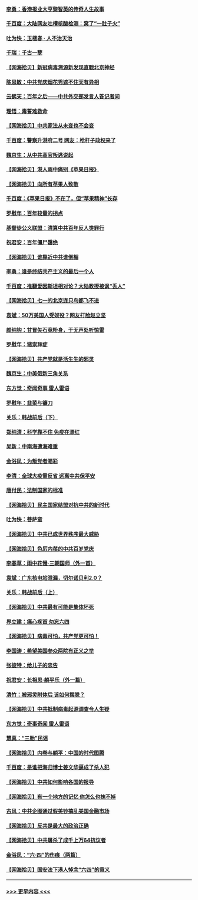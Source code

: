 #### [李勇：香港报业大亨黎智英的传奇人生故事](../pages/nsc993/n13055258.md?t=06292252) 
#### [千百度：大陆网友吐槽核酸检测：窝了“一肚子火”](../pages/nsc993/n13055194.md?t=06292252) 
#### [吐为快：玉楼春 · 人不治天治](../pages/nsc993/n13054028.md?t=06292252) 
#### [千瑞：千古一孽](../pages/nsc993/n13054016.md?t=06292252) 
#### [【网海拾贝】新冠病毒溯源新发现直戳北京神经](../pages/nsc993/n13052425.md?t=06292252) 
#### [陈思敏：中共党庆烟花秀遮不住天有异相](../pages/nsc993/n13052020.md?t=06292252) 
#### [云鹤天：百年之后——中共外交部发言人答记者问](../pages/nsc993/n13051604.md?t=06292252) 
#### [理悟：毒誓难救命](../pages/nsc993/n13051601.md?t=06292252) 
#### [【网海拾贝】中共家法从未变也不会变](../pages/nsc993/n13050366.md?t=06292252) 
#### [千百度：警察升港府二号 网友：枪杆子政权来了](../pages/nsc993/n13050261.md?t=06292252) 
#### [魏京生：从中共高官叛逃说起](../pages/nsc993/n13048997.md?t=06292252) 
#### [【网海拾贝】港人雨中痛别《苹果日报》](../pages/nsc993/n13048941.md?t=06292252) 
#### [【网海拾贝】向所有苹果人致敬](../pages/nsc993/n13046795.md?t=06292252) 
#### [千百度：《苹果日报》不在了，但“苹果精神”长存](../pages/nsc993/n13046703.md?t=06292252) 
#### [罗慰年：百年较量的拐点](../pages/nsc993/n13046542.md?t=06292252) 
#### [基督徒公义联盟：清算中共百年反人类罪行](../pages/nsc993/n13046499.md?t=06292252) 
#### [祝君安：百年僵尸罄绝](../pages/nsc993/n13045595.md?t=06292252) 
#### [【网海拾贝】谁靠近中共谁倒楣](../pages/nsc993/n13044667.md?t=06292252) 
#### [李勇：谁是终结共产主义的最后一个人](../pages/nsc993/n13044397.md?t=06292252) 
#### [千百度：推翻爱因斯坦相对论？大陆教授被讽“丢人”](../pages/nsc993/n13043908.md?t=06292252) 
#### [【网海拾贝】七一的北京连只鸟都飞不进](../pages/nsc993/n13041377.md?t=06292252) 
#### [袁斌：50万美国人受奴役？网友打脸赵立坚](../pages/nsc993/n13041330.md?t=06292252) 
#### [颜纯钩：甘冒矢石竟粉身，于无声处听惊雷](../pages/nsc993/n13041140.md?t=06292252) 
#### [罗慰年：猪崇拜症](../pages/nsc993/n13041071.md?t=06292252) 
#### [【网海拾贝】共产党就是活生生的邪灵](../pages/nsc993/n13036627.md?t=06292252) 
#### [魏京生：中美俄新三角关系](../pages/nsc993/n13035986.md?t=06292252) 
#### [东方觉：奇闻奇事 雷人雷语](../pages/nsc993/n13035878.md?t=06292252) 
#### [罗慰年：韭菜与镰刀](../pages/nsc993/n13034374.md?t=06292252) 
#### [关乐：韩战前后（下）](../pages/nsc993/n13034113.md?t=06292252) 
#### [郑纯清：科学靠不住 免疫在漂红](../pages/nsc993/n13034093.md?t=06292252) 
#### [吴新：中南海遭海难重](../pages/nsc993/n13034084.md?t=06292252) 
#### [金浴凤：为叛党者喝彩](../pages/nsc993/n13034058.md?t=06292252) 
#### [李清：全球大疫需反省 远离中共保平安](../pages/nsc993/n13033784.md?t=06292252) 
#### [唐付民：法制国家的标准](../pages/nsc993/n13032944.md?t=06292252) 
#### [【网海拾贝】民主国家结盟对抗中共的新时代](../pages/nsc993/n13031717.md?t=06292252) 
#### [吐为快：菩萨蛮](../pages/nsc993/n13030033.md?t=06292252) 
#### [【网海拾贝】中共已成世界秩序最大威胁](../pages/nsc993/n13028138.md?t=06292252) 
#### [【网海拾贝】色厉内荏的中共百岁党庆](../pages/nsc993/n13025582.md?t=06292252) 
#### [李春草：雨中花慢‧三朝国师（外一首）](../pages/nsc993/n13025567.md?t=06292252) 
#### [袁斌：广东核电站泄漏，切尔诺贝利2.0？](../pages/nsc993/n13025475.md?t=06292252) 
#### [关乐：韩战前后（上）](../pages/nsc993/n13025387.md?t=06292252) 
#### [【网海拾贝】中共最有可能是集体坏死](../pages/nsc993/n13023101.md?t=06292252) 
#### [界立建：痛心疾首 勿忘六四](../pages/nsc993/n13022339.md?t=06292252) 
#### [【网海拾贝】病毒可怕，共产党更可怕！](../pages/nsc993/n13020728.md?t=06292252) 
#### [李国涛：希望美国参众两院有正义之举](../pages/nsc993/n13020674.md?t=06292252) 
#### [张彼特：给儿子的忠告](../pages/nsc993/n13018934.md?t=06292252) 
#### [祝君安：长相思‧躺平乐（外一篇）](../pages/nsc993/n13018923.md?t=06292252) 
#### [清竹：被邪灵附体后 该如何摆脱？](../pages/nsc993/n13018877.md?t=06292252) 
#### [【网海拾贝】中共抵制病毒起源调查令人生疑](../pages/nsc993/n13017785.md?t=06292252) 
#### [东方觉：奇事奇闻 雷人雷语](../pages/nsc993/n13017577.md?t=06292252) 
#### [慧真：“三胎”民谣](../pages/nsc993/n13017394.md?t=06292252) 
#### [【网海拾贝】内卷与躺平：中国的时代图腾](../pages/nsc993/n13016128.md?t=06292252) 
#### [千百度：是谁把海归博士姜文华逼成了杀人犯](../pages/nsc993/n13015218.md?t=06292252) 
#### [【网海拾贝】中共如何影响各国的报导](../pages/nsc993/n13012599.md?t=06292252) 
#### [【网海拾贝】有一个地方的记忆 你怎么也抹不掉](../pages/nsc993/n13009802.md?t=06292252) 
#### [古风：中共企图通过假美钞搞乱美国金融市场](../pages/nsc993/n13009626.md?t=06292252) 
#### [【网海拾贝】反共是最大的政治正确](../pages/nsc993/n13007051.md?t=06292252) 
#### [【网海拾贝】中共屠杀了成千上万64抗议者](../pages/nsc993/n13002713.md?t=06292252) 
#### [金浴凤：“六·四”的伤痕（两篇）](../pages/nsc993/n13001719.md?t=06292252) 
#### [【网海拾贝】国安法下港人悼念“六四”的意义](../pages/nsc993/n13001039.md?t=06292252) 

----
#### [ >>> 更早内容 <<< ](../indexes/nsc993-earlier.md)
